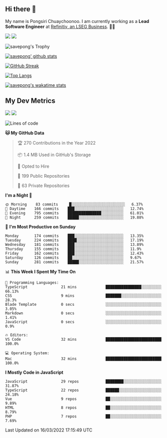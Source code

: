 ## Hi there 👋

My name is Pongsiri Chuaychoonoo. I am currently working as a **Lead Software Engineer** at [Refinitiv, an LSEG Business](https://www.refinitiv.com). 👨‍💻

[<img src="https://img.shields.io/badge/savepong.com-%230077B5.svg?&style=for-the-badge&color=81e6d9" />](https://savepong.com)
[<img src="https://img.shields.io/badge/linkedin-%230077B5.svg?&style=for-the-badge&logo=linkedin&logoColor=white" />](https://www.linkedin.com/in/savepong)

![savepong's Trophy](https://github-profile-trophy.vercel.app/?username=savepong&theme=flat&rank=SECRET,SSS,SS,S,AAA,AA,A&margin-w=15&no-bg=true&no-frame=true)

[![savepong' github stats](https://github-readme-stats.vercel.app/api?username=savepong&show_icons=true&count_private=true&theme=gotham&hide_border=true&bg_color=00000000&text_color=768390FF)](https://savepong.com/posts/stats)

[![GitHub Streak](https://github-readme-streak-stats.herokuapp.com?user=savepong&theme=gotham&hide_border=true&background=00000000&dates=768390FF)](https://savepong.com/posts/stats)

[![Top Langs](https://github-readme-stats.vercel.app/api/top-langs/?username=savepong&layout=compact&langs_count=10&theme=gotham&hide_border=true&bg_color=00000000&text_color=768390FF)](https://savepong.com/posts/stats)

[![savepong's wakatime stats](https://github-readme-stats.vercel.app/api/wakatime?username=@savepong&layout=default&theme=gotham&hide_border=true&bg_color=00000000&text_color=768390FF)](https://savepong.com/posts/stats)

## My Dev Metrics

[![](https://komarev.com/ghpvc/?username=savepong&color=blue&label=Profile%20Views)](https://github.com/savepong)
[![](https://img.shields.io/github/followers/savepong?label=GitHub%20Followers)](https://github.com/savepong)

<!--START_SECTION:waka-->
![Lines of code](https://img.shields.io/badge/From%20Hello%20World%20I%27ve%20Written-4%20Million%20lines%20of%20code-blue)

**🐱 My GitHub Data** 

> 🏆 270 Contributions in the Year 2022
 > 
> 📦 1.4 MB Used in GitHub's Storage 
 > 
> 💼 Opted to Hire
 > 
> 📜 199 Public Repositories 
 > 
> 🔑 63 Private Repositories  
 > 
**I'm a Night 🦉** 

```text
🌞 Morning    83 commits     █░░░░░░░░░░░░░░░░░░░░░░░░   6.37% 
🌆 Daytime    166 commits    ███░░░░░░░░░░░░░░░░░░░░░░   12.74% 
🌃 Evening    795 commits    ███████████████░░░░░░░░░░   61.01% 
🌙 Night      259 commits    █████░░░░░░░░░░░░░░░░░░░░   19.88%

```
📅 **I'm Most Productive on Sunday** 

```text
Monday       174 commits    ███░░░░░░░░░░░░░░░░░░░░░░   13.35% 
Tuesday      224 commits    ████░░░░░░░░░░░░░░░░░░░░░   17.19% 
Wednesday    181 commits    ███░░░░░░░░░░░░░░░░░░░░░░   13.89% 
Thursday     155 commits    ███░░░░░░░░░░░░░░░░░░░░░░   11.9% 
Friday       162 commits    ███░░░░░░░░░░░░░░░░░░░░░░   12.43% 
Saturday     126 commits    ██░░░░░░░░░░░░░░░░░░░░░░░   9.67% 
Sunday       281 commits    █████░░░░░░░░░░░░░░░░░░░░   21.57%

```


📊 **This Week I Spent My Time On** 

```text
💬 Programming Languages: 
TypeScript               21 mins             ████████████████░░░░░░░░░   66.13% 
CSS                      9 mins              ███████░░░░░░░░░░░░░░░░░░   28.3% 
Blade Template           0 secs              ░░░░░░░░░░░░░░░░░░░░░░░░░   3.05% 
Markdown                 0 secs              ░░░░░░░░░░░░░░░░░░░░░░░░░   1.41% 
JavaScript               0 secs              ░░░░░░░░░░░░░░░░░░░░░░░░░   0.9%

🔥 Editors: 
VS Code                  32 mins             █████████████████████████   100.0%

💻 Operating System: 
Mac                      32 mins             █████████████████████████   100.0%

```

**I Mostly Code in JavaScript** 

```text
JavaScript               29 repos            ████████░░░░░░░░░░░░░░░░░   31.87% 
TypeScript               22 repos            ██████░░░░░░░░░░░░░░░░░░░   24.18% 
Vue                      9 repos             ██░░░░░░░░░░░░░░░░░░░░░░░   9.89% 
HTML                     8 repos             ██░░░░░░░░░░░░░░░░░░░░░░░   8.79% 
PHP                      7 repos             ██░░░░░░░░░░░░░░░░░░░░░░░   7.69%

```



 Last Updated on 16/03/2022 17:15:49 UTC
<!--END_SECTION:waka-->

<!--
**savepong/savepong** is a ✨ _special_ ✨ repository because its `README.md` (this file) appears on your GitHub profile.

Here are some ideas to get you started:

- 🔭 I’m currently working on WebComponents and TypeScript.
- 🌱 I’m currently learning ...
- 👯 I’m looking to collaborate on ...
- 🤔 I’m looking for help with ...
- 💬 Ask me about ...
- 📫 How to reach me: ...
- 😄 Pronouns: ...
- ⚡ Fun fact: ...
-->
